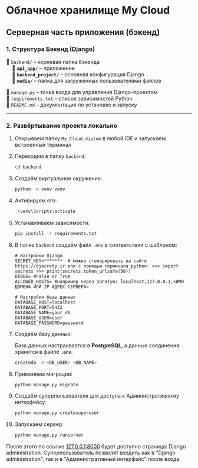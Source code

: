 # **Облачное хранилище My Cloud**

## **Серверная часть приложения (бэкенд)**

### **1. Структура Бэкенд (Django)**

📁 `backend/` – корневая папка бэкенда  
&nbsp;&nbsp;&nbsp;&nbsp;📁 **`api_app/`** – приложение  
&nbsp;&nbsp;&nbsp;&nbsp;📁 **`backend_project/`** – основная конфигурация Django  
&nbsp;&nbsp;&nbsp;&nbsp;📁 **`media/`** – папка для загруженных пользователями файлов   

📄 `manage.py` – точка входа для управления Django-проектом  
📄 `requirements.txt` – список зависимостей Python  
📄 `README.md` – документация по установке и запуску  

---

### **2. Развёртывание проекта локально**

1. Открываем папку `My_Cloud_diplom` в любой IDE и запускаем встроенный терминал

2. Переходим в папку `backend`:

   ```bash
   cd backend
   ```

3. Создаём виртуальное окружение:

   ```bash
   python -m venv venv
   ```

4. Активируем его:

   ```bash
   .\venv\Scripts\activate
   ```

5. Устанавливаем зависимости:

   ```bash
   pip install -r requirements.txt
   ```

6. В папке `backend` создаём файл `.env` в соответствии с шаблоном:

      ```plaintext
      # Настройки Django
      SECRET_KEY=*******  # можно сгенерировать на сайте https://djecrety.ir или с помощью терминала python: >>> import secrets >>> print(secrets.token_urlsafe(50))
      DEBUG= #False or True
      ALLOWED_HOSTS= #например через запятую: localhost,127.0.0.1,<ИМЯ ДОМЕНА ИЛИ IP АДРЕС СЕРВЕРА>

      # Настройки базы данных
      DATABASE_HOST=localhost
      DATABASE_PORT=5432
      DATABASE_NAME=your_db
      DATABASE_USER=user
      DATABASE_PASSWORD=password
      ```

7. Создаём базу данных:

   База данных настраивается в **PostgreSQL**, а данные соединения хранятся в файле **`.env`**.

   ```bash
   createdb -U <DB_USER> <DB_NAME>
   ```

8. Применяем миграции:

   ```bash
   python manage.py migrate
   ```

9. Создаём суперпользователя для доступа к Административному интерфейсу:

   ```bash
   python manage.py createsuperuser
   ```

10. Запускаем сервер:

    ```bash
    python manage.py runserver
    ```

После этого по ссылке [127.0.0.1:8000](http://127.0.0.1:8000/admin/) будет доступно страница: Django administration. Суперпользователь позволят входить как в "Django administration", так и в "Административный интерфейс" после входа.
